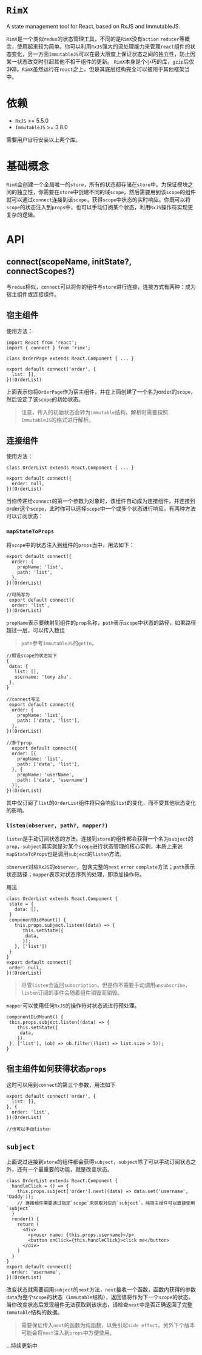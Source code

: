 # `RimX`
A state management tool for React, based on RxJS and ImmutableJS.

`RimX`是一个类似`redux`的状态管理工具，不同的是`RimX`没有`action` `reducer`等概念，使用起来较为简单。你可以利用`RxJS`强大的流处理能力来管理`react`组件的状态变化，另一方面`ImmutableJS`可以在最大限度上保证状态之间的独立性，防止因某一状态改变时引起其他不相干组件的更新。
`RimX`本身是个小巧的库，`gzip`后仅3KB。`RimX`虽然运行在`react`之上，但是其底层结构完全可以被用于其他框架当中。

# 依赖
- `RxJS` >= 5.5.0
-  `ImmutableJS` >= 3.8.0

需要用户自行安装以上两个库。

# 基础概念
`RimX`会创建一个全局唯一的`store`，所有的状态都存储在`store`中。为保证模块之间的独立性，你需要在`store`中创建不同的域`scope`，然后需要用到该`scope`的组件就可以通过`connect`连接到该`scope`，获得`scope`中状态的实时响应。你既可以将`scope`的状态注入到`props`中，也可以手动订阅某个状态，利用`RxJS`操作符实现更复杂的逻辑。


# API

## connect(scopeName, initState?, connectScopes?)
与`redux`相似，`connect`可以将你的组件与`store`进行连接，连接方式有两种：成为宿主组件或连接组件。

## 宿主组件
使用方法：
```
import React from 'react';
import { connect } from 'rimx';

class OrderPage extends React.Component { ... }

export default connect('order', {
  list: [],
})(OrderList)
```
上面表示你将`OrderPage`作为宿主组件，并在上面创建了一个名为order的`scope`，然后设定了该`scope`的初始状态。

> 注意，传入的初始状态会转为`immutable`结构，解析时需要按照`ImmutableJS`的格式进行解析。

## 连接组件
使用方法：
```
class OrderList extends React.Component { ... }

export default connect({
  order: null,
})(OrderList)
```
当你传递给`connect`的第一个参数为对象时，该组件自动成为连接组件，并连接到order这个`scope`，此时你可以选择`scope`中一个或多个状态进行响应，有两种方法可以订阅状态：

 ### `mapStateToProps`
 将`scope`中的状态注入到组件的`props`当中，用法如下：
 ```
 export default connect({
   order: {
     propName: 'list',
     path: 'list',
   },
 })(OrderList)

 //可简写为
  export default connect({
   order: 'list',
 })(OrderList)
 ```
 `propName`表示要映射到组件的`prop`名称，`path`表示`scope`中状态的路径，如果路径超过一层，可以传入数组
 > `path`参考`ImmutableJS`的`getIn`。
 
 ```
 //假设scope的状态如下
 {
  data: {
    list: [],
    username: 'tony zhu',
  },
 }
 
 //connect写法
  export default connect({
   order: {
     propName: 'list',
     path: ['data', 'list'],
   },
 })(OrderList)

 //多个prop
   export default connect({
   order: [{
     propName: 'list',
     path: ['data', 'list'],
   }, {
     propName: 'userName',
     path: ['data', 'username']
   }],
 })(OrderList)
 ```
 其中仅订阅了`list`的`OrderList`组件将只会响应`list`的变化，而不受其他状态变化的影响。
 
 ### `listen(observer, path?, mapper?)`
 `listen`是手动订阅状态的方法。连接到`store`的组件都会获得一个名为`subject`的`prop`，`subject`其实就是对某个`scope`进行状态管理的核心实例，本质上来说`mapStateToProps`也是调用`subject`的`listen`方法。
 
 `observer`对应`RxJS`的`observer`，包含完整的`next` `error` `complete`方法；`path`表示状态路径；`mapper`表示对状态序列的处理，即添加操作符。
 
 用法
 ```
class OrderList extends React.Component {
  state = {
    data: [],
  }
  componentDidMount() {
    this.props.subject.listen((data) => {
       this.setState({
        data,
       });
    }, ['list'])
  }
}
export default connect({
  order: null,
})(OrderList)
 ```

 > 尽管`listen`会返回`subscription`，但是你不需要手动调用`unsubscribe`，`listen`订阅的事件会随着组件销毁而销毁。
 
 `mapper`可以使用任何`RxJS`的操作符对状态流进行预处理。
 ```
 componentDidMount() {
  this.props.subject.listen((data) => {
     this.setState({
      data,
     });
  }, ['list'], (ob) => ob.filter((list) => list.size > 5));
}
 ```

## 宿主组件如何获得状态`props`
这时可以用到`connect`的第三个参数，用法如下
```
export default connect('order', {
  list: [],
}, {
  order: 'list',
})(OrderList)

//也可以手动listen
```

## `subject`
上面说过连接到`store`的组件都会获得`subject`，`subject`除了可以手动订阅状态之外，还有一个最重要的功能，就是改变状态。
```
class OrderList extends React.Component {
  handleClick = () => {
    this.props.subject['order'].next((data) => data.set('username', 'Daddy'));
    // 连接组件需要通过指定`scope`来获取对应的`subject`，纯宿主组件可以直接使用`subject`
  }
  render() {
    return (
      <div>
        <p>user name: {this.props.username}</p>
        <button onClick={this.handleClick}>click me</button>
      </div>
    )
  }
}
export default connect({
  order: 'username',
})(OrderList)
```

改变状态就需要调用`subject`的`next`方法，`next`接收一个函数，函数内获得的参数`data`为整个`scope`的状态（`Immutable`结构），返回值将作为下一个`scope`的状态。当你改变状态后发现组件无法获取到该状态，请检查`next`中是否正确返回了完整`Immutable`结构的数据。
> 需要保证传入`next`的函数为纯函数，以免引起`side effect`。另外下个版本可能会将`next`注入到`props`中方便使用。

...持续更新中
